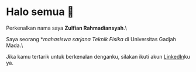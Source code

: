 # Halo semua 👋

Perkenalkan nama saya **Zulfian Rahmadiansyah**.\

Saya seorang **mahasiswa sarjana Teknik Fisika* di Universitas Gadjah Mada.\

Jika kamu tertarik untuk berkenalan denganku, silakan ikuti akun [LinkedIn](https://www.linkedin.com/in/zulfianrahmadiansyah/)ku ya.
<!--
**zulfianrahma/zulfianrahma** is a ✨ _special_ ✨ repository because its `README.md` (this file) appears on your GitHub profile.

Here are some ideas to get you started:

- 🔭 I’m currently working on ...
- 🌱 I’m currently learning ...
- 👯 I’m looking to collaborate on ...
- 🤔 I’m looking for help with ...
- 💬 Ask me about ...
- 📫 How to reach me: ...
- 😄 Pronouns: ...
- ⚡ Fun fact: ...
-->
